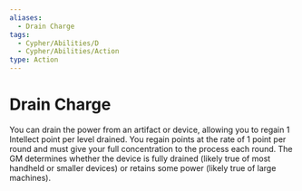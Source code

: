 ```yaml
---
aliases:
  - Drain Charge
tags:
  - Cypher/Abilities/D
  - Cypher/Abilities/Action
type: Action
---
```


# Drain Charge

You can drain the power from an artifact or device, allowing you to regain 1 Intellect point per level drained. You regain points at the rate of 1 point per round and must give your full concentration to the process each round. The GM determines whether the device is fully drained (likely true of most handheld or smaller devices) or retains some power (likely true of large machines).

